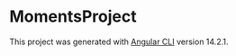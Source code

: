 # MomentsProject

This project was generated with [Angular CLI](https://github.com/angular/angular-cli) version 14.2.1.
